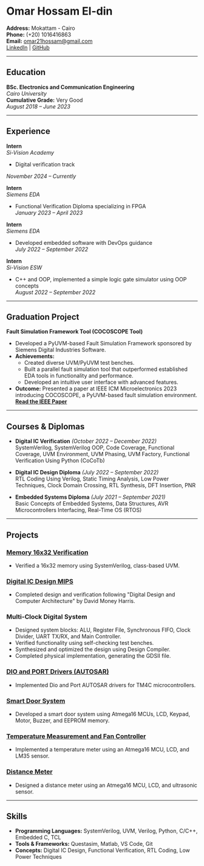 # Omar Hossam El-din
**Address:** Mokattam - Cairo  
**Phone:** (+20) 1016416863  
**Email:** omar21hossam@gmail.com  
[LinkedIn](https://linkedin.com/in/omar-hossam-el-din-20a734234) | [GitHub](https://github.com/omar21hossam)

---

## Education
**BSc. Electronics and Communication Engineering**  
*Cairo University*  
**Cumulative Grade:** Very Good  
_August 2018 – June 2023_

---

## Experience
**Intern**  
*Si-Vision Academy*  
- Digital verification track  

_November 2024 –  Currently_

**Intern**  
*Siemens EDA*  
- Functional Verification Diploma specializing in FPGA  
_January 2023 – April 2023_

**Intern**  
*Siemens EDA*  
- Developed embedded software with DevOps guidance  
_July 2022 – September 2022_

**Intern**  
*Si-Vision ESW*  
- C++ and OOP, implemented a simple logic gate simulator using OOP concepts  
_August 2022 – September 2022_

---

## Graduation Project
**Fault Simulation Framework Tool (COCOSCOPE Tool)**  
- Developed a PyUVM-based Fault Simulation Framework sponsored by Siemens Digital Industries Software.  
- **Achievements:**
  - Created diverse UVM/PyUVM test benches.
  - Built a parallel fault simulation tool that outperformed established EDA tools in functionality and performance.
  - Developed an intuitive user interface with advanced features.  
- **Outcome:** Presented a paper at IEEE ICM Microelectronics 2023 introducing COCOSCOPE, a PyUVM-based fault simulation environment.  
  [**Read the IEEE Paper**](https://ieeexplore.ieee.org/document/10378910)

---

## Courses & Diplomas
- **Digital IC Verification** _(October 2022 – December 2022)_  
  SystemVerilog, SystemVerilog OOP, Code Coverage, Functional Coverage, UVM Environment, UVM Phasing, UVM Factory, Functional Verification Using Python (CoCoTb)

- **Digital IC Design Diploma** _(July 2022 – September 2022)_  
  RTL Coding Using Verilog, Static Timing Analysis, Low Power Techniques, Clock Domain Crossing, RTL Synthesis, DFT Insertion, PNR

- **Embedded Systems Diploma** _(July 2021 – September 2021)_  
  Basic Concepts of Embedded Systems, Data Structures, AVR Microcontrollers Interfacing, Real-Time OS (RTOS)

---

## Projects

### [Memory 16x32 Verification](https://github.com/omar21hossam/memory16x32)
- Verified a 16x32 memory using SystemVerilog, class-based UVM.

### [Digital IC Design MIPS](https://github.com/omar21hossam/MIPS)
- Completed design and verification following "Digital Design and Computer Architecture" by David Money Harris.

### Multi-Clock Digital System
- Designed system blocks: ALU, Register File, Synchronous FIFO, Clock Divider, UART TX/RX, and Main Controller.
- Verified functionality using self-checking test benches.
- Synthesized and optimized the design using Design Compiler.
- Completed physical implementation, generating the GDSII file.

### [DIO and PORT Drivers (AUTOSAR)](https://github.com/omar21hossam/DIO-and-PORT-AUTOSAR)
- Implemented Dio and Port AUTOSAR drivers for TM4C microcontrollers.

### [Smart Door System](https://github.com/omar21hossam/SmarT-Door)
- Developed a smart door system using Atmega16 MCUs, LCD, Keypad, Motor, Buzzer, and EEPROM memory.

### [Temperature Measurement and Fan Controller](https://github.com/omar21hossam/Temperature-Measurement-System)
- Implemented a temperature meter using an Atmega16 MCU, LCD, and LM35 sensor.

### [Distance Meter](https://github.com/omar21hossam/Distance-Sensor)
- Designed a distance meter using an Atmega16 MCU, LCD, and ultrasonic sensor.

---

## Skills
- **Programming Languages:** SystemVerilog, UVM, Verilog, Python, C/C++, Embedded C, TCL  
- **Tools & Frameworks:** Questasim, Matlab, VS Code, Git  
- **Concepts:** Digital IC Design, Functional Verification, RTL Coding, Low Power Techniques
